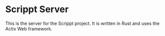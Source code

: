 # Scrippt Server

This is the server for the Scrippt project. It is written in Rust and uses the Actix Web framework.